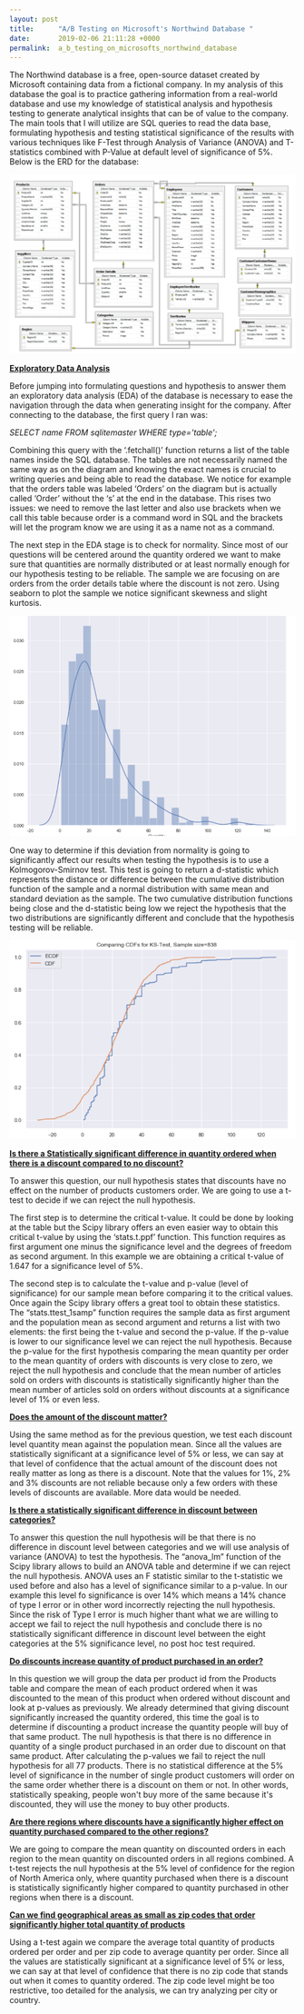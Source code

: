 ```yaml
---
layout: post
title:      "A/B Testing on Microsoft's Northwind Database "
date:       2019-02-06 21:11:28 +0000
permalink:  a_b_testing_on_microsofts_northwind_database
---
```


The Northwind database is a free, open-source dataset created by Microsoft containing data from a fictional company. In my analysis of this database the goal is to practice gathering information from a real-world database and use my knowledge of statistical analysis and hypothesis testing to generate analytical insights that can be of value to the company. The main tools that I will utilize are SQL queries to read the data base, formulating hypothesis and testing statistical significance of the results with various techniques like F-Test through Analysis of Variance (ANOVA) and T-statistics combined with P-Value at default level of significance of 5%. Below is the ERD for the database: 

![](img/43.png)

<u><b>Exploratory Data Analysis</b></u>

Before jumping into formulating questions and hypothesis to answer them an exploratory data analysis (EDA) of the database is necessary to  ease the navigation through the data when generating insight for the company. After connecting to the database, the first query I ran was:

*SELECT name FROM sqlitemaster WHERE type='table';*

Combining this query with the ‘.fetchall()’ function returns a list of the table names inside the SQL database. The tables are not necessarily named the same way as on the diagram and knowing the exact names is crucial to writing queries and being able to read the database. We notice for example that the orders table was labeled ‘Orders’ on the diagram but is actually called ‘Order’ without the ‘s’ at the end in the database. This rises two issues: we need to remove the last letter and also use brackets when we call this table because order is a command word in SQL and the brackets will let the program know we are using it as a name not as a command. 

The next step in the EDA stage is to check for normality. Since most of our questions will be centered around the quantity ordered we want to make sure that quantities are normally distributed or at least normally enough for our hypothesis testing to be reliable. The sample we are focusing on are orders from the order details table where the discount is not zero. Using seaborn to plot the sample we notice significant skewness and slight kurtosis.

![](img/44.png)

One way to determine if this deviation from normality is going to significantly affect our results when testing the hypothesis is to use a Kolmogorov-Smirnov test. This test is going to return a d-statistic which represents the distance or difference between the cumulative distribution function of the sample and a normal distribution with same mean and standard deviation as the sample. The two cumulative distribution functions being close and the d-statistic being low we reject the hypothesis that the two distributions are significantly different and conclude that the hypothesis testing will be reliable.

![](img/45.png)

<u><b>Is there a Statistically significant difference in quantity ordered when there is a discount compared to no discount?</b></u>

To answer this question, our null hypothesis states that discounts have no effect on the number of products customers order. We are going to use a t-test to decide if we can reject the null hypothesis. 

The first step is to determine the critical t-value. It could be done by looking at the table but the Scipy library offers an even easier way to obtain this critical t-value by using the ‘stats.t.ppf’ function. This function requires as first argument one minus the significance level and the degrees of freedom as second argument. In this example we are obtaining a critical t-value of 1.647 for a significance level of 5%. 

The second step is to calculate the t-value and p-value (level of significance) for our sample mean before comparing it to the critical values. Once again the Scipy library offers a great tool to obtain these statistics. The “stats.ttest_1samp” function requires the sample data as first argument and the population mean as second argument and returns a list with two elements: the first being the t-value and second the p-value. If the p-value is lower to our significance level we can reject the null hypothesis. Because the p-value for the first hypothesis comparing the mean quantity per order to the mean quantity of orders with discounts is very close to zero, we reject the null hypothesis and conclude that the mean number of articles sold on orders with discounts is statistically significantly higher than the mean number of articles sold on orders without discounts at a significance level of 1% or even less.

<u><b>Does the amount of the discount matter?</b></u>

Using the same method as for the previous question, we test each discount level quantity mean against the population mean. Since all the values are statistically significant at a significance level of 5% or less, we can say at that level of confidence that the actual amount of the discount does not really matter as long as there is a discount. Note that the values for 1%, 2% and 3% discounts are not reliable because only a few orders with these levels of discounts are available. More data would be needed.


<u><b>Is there a statistically significant difference in discount between categories?</b></u>

To answer this question the null hypothesis will be that there is no difference in discount level between categories and we will use analysis of variance (ANOVA) to test the hypothesis. The “anova_lm” function of the Scipy library allows to build an ANOVA table and determine if we can reject the null hypothesis. ANOVA uses an F statistic similar to the t-statistic we used before and also has a level of significance similar to a p-value. In our example this level fo significance is over 14% which means a 14% chance of type I error or in other word incorrectly rejecting the null hypothesis. Since the risk of Type I error is much higher thant what we are willing to accept we fail to reject the null hypothesis and conclude there is no statistically significant difference in discount level between the eight categories at the 5% significance level, no post hoc test required.


<u><b>Do discounts increase quantity of product purchased in an order?</b></u>

In this question we will group the data per product id from the Products table and compare the mean of each product ordered when it was discounted to the mean of this product when ordered without discount and look at p-values as previously. We already determined that giving discount significantly increased the quantity ordered, this time the goal is to determine if discounting a product increase the quantity people will buy of that same product. The null hypothesis is that there is no difference in quantity of a single product purchased in an order due to discount on that same product. After calculating the p-values we fail to reject the null hypothesis for all 77 products. There is no statistical difference at the 5% level of significance in the number of single product customers will order on the same order whether there is a discount on them or not. In other words, statistically speaking, people won't buy more of the same because it's discounted, they will use the money to buy other products.


<u><b>Are there regions where discounts have a significantly higher effect on quantity purchased compared to the other regions?</b></u>

We are going to compare the mean quantity on discounted orders in each region to the mean quantity on discounted orders in all regions combined. A t-test rejects the null hypothesis at the 5% level of confidence for the region of North America only, where quantity purchased when there is a discount is statistically significantly higher compared to quantity purchased in other regions when there is a discount.

<u><b>Can we find geographical areas as small as zip codes that order significantly higher total quantity of products</b></u>

Using a t-test again we compare the average total quantity of products ordered per order and per zip code to average quantity per order. Since all the values are statistically significant at a significance level of 5% or less, we can say at that level of confidence that there is no zip code that stands out when it comes to quantity ordered. The zip code level might be too restrictive, too detailed for the analysis, we can try analyzing per city or country.




